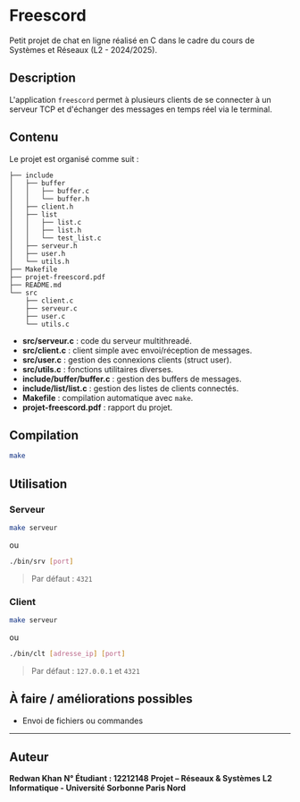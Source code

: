 # Freescord

Petit projet de chat en ligne réalisé en C dans le cadre du cours de Systèmes et Réseaux (L2 - 2024/2025).



## Description

L'application `freescord` permet à plusieurs clients de se connecter à un serveur TCP et d'échanger des messages en temps réel via le terminal.

## Contenu

Le projet est organisé comme suit :

```
├── include
│   ├── buffer
│   │   ├── buffer.c
│   │   └── buffer.h
│   ├── client.h
│   ├── list
│   │   ├── list.c
│   │   ├── list.h
│   │   └── test_list.c
│   ├── serveur.h
│   ├── user.h
│   └── utils.h
├── Makefile
├── projet-freescord.pdf
├── README.md
└── src
    ├── client.c
    ├── serveur.c
    ├── user.c
    └── utils.c
```

- **src/serveur.c** : code du serveur multithreadé.
- **src/client.c** : client simple avec envoi/réception de messages.
- **src/user.c** : gestion des connexions clients (struct user).
- **src/utils.c** : fonctions utilitaires diverses.
- **include/buffer/buffer.c** : gestion des buffers de messages.
- **include/list/list.c** : gestion des listes de clients connectés.
- **Makefile** : compilation automatique avec `make`.
- **projet-freescord.pdf** : rapport du projet.

## Compilation

```bash
make
```

## Utilisation


### Serveur


```bash
make serveur
```
ou 

```bash
./bin/srv [port]
```

> Par défaut : `4321`

### Client

```bash
make serveur
```
ou 

```bash
./bin/clt [adresse_ip] [port]
```

> Par défaut : `127.0.0.1` et `4321`


## À faire / améliorations possibles

* Envoi de fichiers ou commandes

---

## Auteur

**Redwan Khan**
**N° Étudiant : 12212148**
**Projet – Réseaux & Systèmes**
**L2 Informatique - Université Sorbonne Paris Nord**